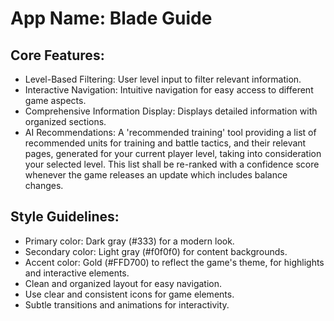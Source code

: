 # **App Name**: Blade Guide

## Core Features:

- Level-Based Filtering: User level input to filter relevant information.
- Interactive Navigation: Intuitive navigation for easy access to different game aspects.
- Comprehensive Information Display: Displays detailed information with organized sections.
- AI Recommendations: A 'recommended training' tool providing a list of recommended units for training and battle tactics, and their relevant pages, generated for your current player level, taking into consideration your selected level. This list shall be re-ranked with a confidence score whenever the game releases an update which includes balance changes.

## Style Guidelines:

- Primary color: Dark gray (#333) for a modern look.
- Secondary color: Light gray (#f0f0f0) for content backgrounds.
- Accent color: Gold (#FFD700) to reflect the game's theme, for highlights and interactive elements.
- Clean and organized layout for easy navigation.
- Use clear and consistent icons for game elements.
- Subtle transitions and animations for interactivity.